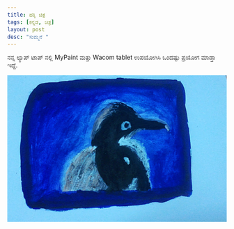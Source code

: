 ```yaml
---
title: ಹಕ್ಕಿ ಚಿತ್ರ
tags: [ಕನ್ನಡ, ಚಿತ್ರ]
layout: post
desc: "ಸುಮ್ಮನೆ "
---
```

ನನ್ನ ಲ್ಯಾಪ್ ಟಾಪ್ ನಲ್ಲಿ MyPaint ಮತ್ತು Wacom tablet ಉಪಯೋಗಿಸಿ ಒಂದಷ್ಟು ಪ್ರಯೋಗ ಮಾಡ್ತಾ ಇದ್ದೆ. 

![ಹಕ್ಕಿ](/photo/hakki.jpg)
